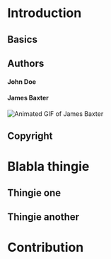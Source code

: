 # Introduction
## Basics
## Authors
#### John Doe
#### James Baxter
![Animated GIF of James Baxter](https://38.media.tumblr.com/58813439569c8394d42cf3dfd65599ab/tumblr_n9wpr2YxbD1qfh2h8o1_500.gif)
## Copyright
# Blabla thingie
## Thingie one
## Thingie another
# Contribution

